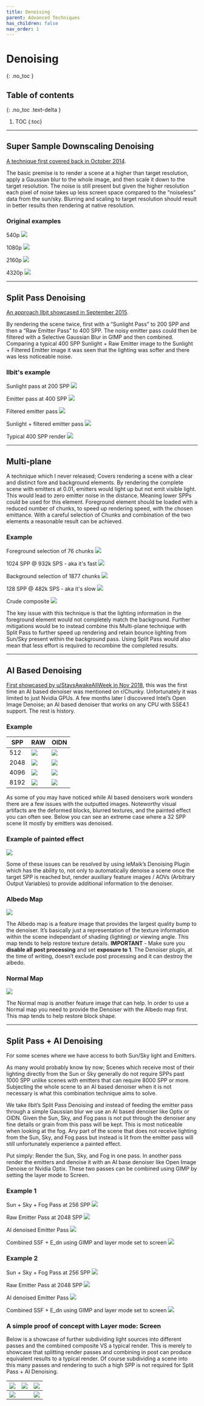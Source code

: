 ```yaml
---
title: Denoising
parent: Advanced Techniques
has_children: false
nav_order: 1
---
```


# Denoising
{: .no_toc }

## Table of contents
{: .no_toc .text-delta }

1. TOC
{:toc}

---

## Super Sample Downscaling Denoising

[A technique first covered back in October 2014](https://www.reddit.com/r/chunky/comments/2kljk1/proof_of_method_the_downscale_test/).

The basic premise is to render a scene at a higher than target resolution, apply a Gaussian blur to the whole image, and then scale it down to the target resolution. The noise is still present but given the higher resolution each pixel of noise takes up less screen space compared to the “noiseless” data from the sun/sky. Blurring and scaling to target resolution should result in better results then rendering at native resolution.

### Original examples

540p
![](img/docs/denoising/downsample/r540p.png)

1080p
![](img/docs/denoising/downsample/r1080p.png)

2160p
![](img/docs/denoising/downsample/r2160p.png)

4320p
![](img/docs/denoising/downsample/r4320p.png)

---

## Split Pass Denoising

[An approach llbit showcased in September 2015](https://www.reddit.com/r/chunky/comments/3kwknl/results_of_some_quick_experiments_with_selective/).

By rendering the scene twice, first with a “Sunlight Pass” to 200 SPP and then a “Raw Emitter Pass” to 400 SPP. The noisy emitter pass could then be filtered with a Selective Gaussian Blur in GIMP and then combined. Comparing a typical 400 SPP Sunlight + Raw Emitter image to the Sunlight + Filtered Emitter image it was seen that the lighting was softer and there was less noticeable noise.

### llbit's example

Sunlight pass at 200 SPP
![](img/docs/denoising/split_pass/sunlight_pass.png)

Emitter pass at 400 SPP
![](img/docs/denoising/split_pass/raw_emitter_pass.png)

Filtered emitter pass
![](img/docs/denoising/split_pass/filtered_emitter_pass.png)

Sunlight + filtered emitter pass
![](img/docs/denoising/split_pass/combined_post.png)

Typical 400 SPP render
![](img/docs/denoising/split_pass/typical.png)

---

## Multi-plane

A technique which I never released; Covers rendering a scene with a clear and distinct fore and background elements. By rendering the complete scene with emitters at 0.01, emitters would light up but not emit visible light. This would lead to zero emitter noise in the distance. Meaning lower SPPs could be used for this element. Foreground element should be loaded with a reduced number of chunks, to speed up rendering speed, with the chosen emittance. With a careful selection of Chunks and combination of the two elements a reasonable result can be achieved.

### Example

Foreground selection of 76 chunks
![](img/docs/denoising/multi-plane/mapview_fore.png)

1024 SPP @ 932k SPS - aka it's fast
![](img/docs/denoising/multi-plane/multi-plane_fore-1024.png)

Background selection of 1877 chunks
![](img/docs/denoising/multi-plane/mapview_back.png)

128 SPP @ 482k SPS - aka it's slow
![](img/docs/denoising/multi-plane/multi-plane_back-128.png)

Crude composite
![](img/docs/denoising/multi-plane/multi-plane_comp.png)

The key issue with this technique is that the lighting information in the foreground element would not completely match the background. Further mitigations would be to instead combine this Multi-plane technique with Split Pass to further speed up rendering and retain bounce lighting from Sun/Sky present within the background pass. Using Split Pass would also mean that less effort is required to recombine the completed results.

---

## AI Based Denoising

[First showcased by u/StaysAwakeAllWeek in Nov 2018](https://www.reddit.com/r/chunky/comments/a0o15p/this_simple_aibased_denoiser_tool_for_nvidia_gpus/), this was the first time an AI based denoiser was mentioned on r/Chunky. Unfortunately it was limited to just Nvidia GPUs. A few months later I discovered Intel’s Open Image Denoise; an AI based denoiser that works on any CPU with SSE4.1 support. The rest is history.

### Example
| SPP  | RAW                                               | OIDN                                                       |
|------|---------------------------------------------------|------------------------------------------------------------|
| 512  | ![](img/docs/denoising/ai_based_dn/test-512.png)  | ![](img/docs/denoising/ai_based_dn/test-512.denoised.png)  |
| 2048 | ![](img/docs/denoising/ai_based_dn/test-2048.png) | ![](img/docs/denoising/ai_based_dn/test-2048.denoised.png) |
| 4096 | ![](img/docs/denoising/ai_based_dn/test-4096.png) | ![](img/docs/denoising/ai_based_dn/test-4096.denoised.png) |
| 8192 | ![](img/docs/denoising/ai_based_dn/test-8192.png) | ![](img/docs/denoising/ai_based_dn/test-8192.denoised.png) |

As some of you may have noticed while AI based denoisers work wonders there are a few issues with the outputted images. Noteworthy visual artifacts are the deformed blocks, blurred textures, and the painted effect you can often see. Below you can see an extreme case where a 32 SPP scene lit mostly by emitters was denoised.

### Example of painted effect
![](img/docs/denoising/ai_based_dn/HermitCraft7-32.denoised.png)

Some of these issues can be resolved by using leMaik’s Denoising Plugin which has the ability to, not only to automatically denoise a scene once the target SPP is reached but, render auxiliary feature images / AOVs (Arbitrary Output Variables) to provide additional information to the denoiser.

### Albedo Map
![](img/docs/denoising/ai_based_dn/test.albedo.png)

The Albedo map is a feature image that provides the largest quality bump to the denoiser. It’s basically just a representation of the texture information within the scene independant of shading (lighting) or viewing angle. This map tends to help restore texture details.
**IMPORTANT** - Make sure you **disable all post processing** and set **exposure to 1**. The Denoiser plugin, at the time of writing, doesn’t exclude post processing and it can destroy the albedo.

### Normal Map
![](img/docs/denoising/ai_based_dn/test.normal.png)

The Normal map is another feature image that can help. In order to use a Normal map you need to provide the Denoiser with the Albedo map first. This map tends to help restore block shape.

---

## Split Pass + AI Denoising

For some scenes where we have access to both Sun/Sky light and Emitters.

As many would probably know by now; Scenes which receive most of their lighting directly from the Sun or Sky generally do not require SPPs past 1000 SPP unlike scenes with emitters that can require 8000 SPP or more. Subjecting the whole scene to an AI based denoiser when it is not necessary is what this combination technique aims to solve.

We take llbit’s Split Pass Denoising and instead of feeding the emitter pass through a simple Gaussian blur we use an AI based denoiser like Optix or OIDN. Given the Sun, Sky, and Fog pass is not put through the denoiser any fine details or grain from this pass will be kept. This is most noticeable when looking at the fog. Any part of the scene that does not receive lighting from the  Sun, Sky, and Fog pass but instead is lit from the emitter pass will still unfortunately experience a painted effect.

Put simply: Render the Sun, Sky, and Fog in one pass. In another pass render the emitters and denoise it with an AI base denoiser like Open Image Denoise or Nvidia Optix. These two passes can be combined using GIMP by setting the layer mode to Screen.


### Example 1

Sun + Sky + Fog Pass at 256 SPP
![](img/docs/denoising/split-ai/TheUncensoredLibrary_2-256.png)

Raw Emitter Pass at 2048 SPP 
![](img/docs/denoising/split-ai/TheUncensoredLibrary_2e-2048.png)

AI denoised Emitter Pass
![](img/docs/denoising/split-ai/TheUncensoredLibrary_2e-2048_oidn.png)

Combined SSF + E_dn using GIMP and layer mode set to screen
![](img/docs/denoising/split-ai/TheUncensoredLibrary_2-ss256_e2048dn_s.png)

### Example 2

Sun + Sky + Fog Pass at 256 SPP
![](img/docs/denoising/split-ai/TheUncensoredLibrary_3-256.png)

Raw Emitter Pass at 2048 SPP 
![](img/docs/denoising/split-ai/TheUncensoredLibrary_3e-2048.png)

AI denoised Emitter Pass
![](img/docs/denoising/split-ai/TheUncensoredLibrary_3e-2048.denoised.png)

Combined SSF + E_dn using GIMP and layer mode set to screen
![](img/docs/denoising/split-ai/TheUncensoredLibrary_3_comp.png)

### A simple proof of concept with Layer mode: Screen

Below is a showcase of further subdividing light sources into different passes and the combined composite VS a typical render. This is merely to showcase that splitting render passes and combining in post can produce equivalent results to a typical render. Of course subdividing a scene into this many passes and rendering to such a high SPP is not required for Split Pass + AI Denoising.

| ![](img/docs/denoising/layer_mode_screen/NoiseTest_S-8192.png) | ![](img/docs/denoising/layer_mode_screen/NoiseTest_sky-16384.png) | ![](img/docs/denoising/layer_mode_screen/NoiseTest_emitter-16384.png) |
|----------------------------------------------------------------|-------------------------------------------------------------------|-----------------------------------------------------------------------|
| ![](img/docs/denoising/layer_mode_screen/NoiseTest_comp.png)   |                                                                   | ![](img/docs/denoising/layer_mode_screen/NoiseTest_SsE-16384.png)     |